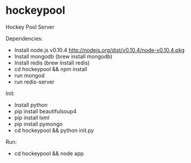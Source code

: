 hockeypool
==========

Hockey Pool Server

Dependencies:
 - Install node.js v0.10.4 http://nodejs.org/dist/v0.10.4/node-v0.10.4.pkg
 - Install mongodb (brew install mongodb)
 - Install redis (brew install redis)
 - cd hockeypool && npm install
 - run mongod
 - run redis-server
 
Init:
 - Install python
 - pip install beautifulsoup4
 - pip install lxml
 - pip install pymongo
 - cd hockeypool && python init.py
 
Run:
 - cd hockeypool && node app